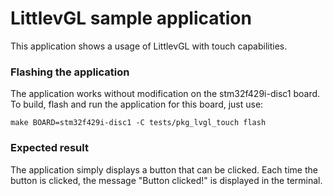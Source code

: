 LittlevGL sample application
============================

This application shows a usage of LittlevGL with touch capabilities.

### Flashing the application

The application works without modification on the stm32f429i-disc1 board. To
build, flash and run the application for this board, just use:

```
make BOARD=stm32f429i-disc1 -C tests/pkg_lvgl_touch flash
```

### Expected result

The application simply displays a button that can be clicked. Each time the
button is clicked, the message "Button clicked!" is displayed in the terminal.
